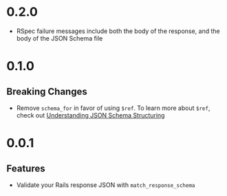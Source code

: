 # 0.2.0

* RSpec failure messages include both the body of the response, and the body of
  the JSON Schema file

# 0.1.0

## Breaking Changes

* Remove `schema_for` in favor of using `$ref`. To learn more about `$ref`,
  check out [Understanding JSON Schema Structuring](http://spacetelescope.github.io/understanding-json-schema/structuring.html)

# 0.0.1

## Features

* Validate your Rails response JSON with `match_response_schema`
